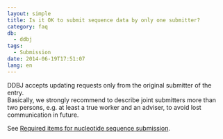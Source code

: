 ```yaml
---
layout: simple
title: Is it OK to submit sequence data by only one submitter?
category: faq
db:
  - ddbj
tags: 
  - Submission
date: 2014-06-19T17:51:07
lang: en
---
```


DDBJ accepts updating requests only from the original submitter of the entry.    
Basically, we strongly recommend to describe joint submitters more than two persons, e.g. at least a true worker and an adviser, to avoid lost communication in future. 

See [Required items for nucleotide sequence submission](/ddbj/submission.html#item).
